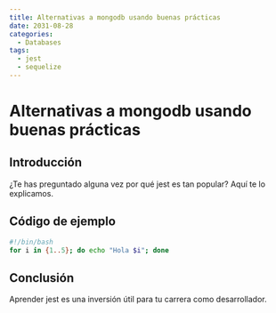 ```yaml
---
title: Alternativas a mongodb usando buenas prácticas
date: 2031-08-28
categories:
  - Databases
tags:
  - jest
  - sequelize
---
```


# Alternativas a mongodb usando buenas prácticas

## Introducción

¿Te has preguntado alguna vez por qué jest es tan popular? Aquí te lo explicamos.

## Código de ejemplo

```bash
#!/bin/bash
for i in {1..5}; do echo "Hola $i"; done
```

## Conclusión

Aprender jest es una inversión útil para tu carrera como desarrollador.